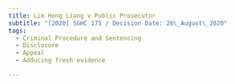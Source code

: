 ```yaml
---
title: Lim Hong Liang v Public Prosecutor
subtitle: "[2020] SGHC 175 / Decision Date: 26\_August\_2020"
tags:
  - Criminal Procedure and Sentencing
  - Disclosure
  - Appeal
  - Adducing fresh evidence

---
```

